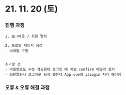 # 21. 11. 20 (토)



### 진행 과정

```
1. 로그아웃 / 회원 탈퇴

2. 프로필 페이지 생성
- 닉네임 수정


추가할 것
- 비밀번호도 수정 가능한데 로그인 때 처럼 confirm 어떻게 할지
- 회원탈퇴시 로그아웃 되게 했는데 App.vue에 isLogin 처리 해야함
```



### 오류 & 오류 해결 과정

```
```



